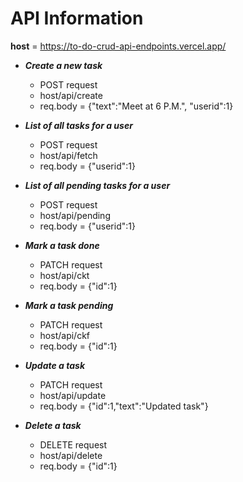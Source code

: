 # API Information #

**host** = <https://to-do-crud-api-endpoints.vercel.app/>

* ***Create a new task***
    * POST request
    * host/api/create
    * req.body = {"text":"Meet at 6 P.M.", "userid":1}

* ***List of all tasks for a user***
    * POST request
    * host/api/fetch
    * req.body = {"userid":1}

* ***List of all pending tasks for a user***
    * POST request
    * host/api/pending
    * req.body = {"userid":1}

* ***Mark a task done***
    * PATCH request
    * host/api/ckt
    * req.body = {"id":1}

* ***Mark a task pending***
    * PATCH request
    * host/api/ckf
    * req.body = {"id":1}

* ***Update a task***
    * PATCH request
    * host/api/update
    * req.body = {"id":1,"text":"Updated task"}

* ***Delete a task***
    * DELETE request
    * host/api/delete
    * req.body = {"id":1}
